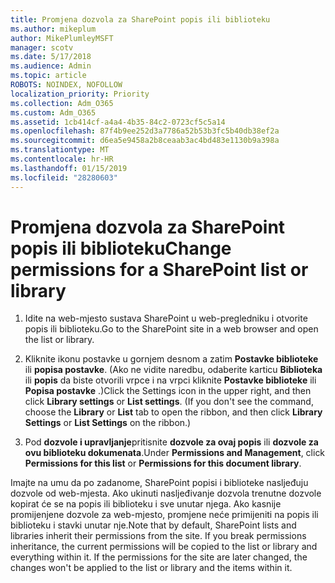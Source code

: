 ```yaml
---
title: Promjena dozvola za SharePoint popis ili biblioteku
ms.author: mikeplum
author: MikePlumleyMSFT
manager: scotv
ms.date: 5/17/2018
ms.audience: Admin
ms.topic: article
ROBOTS: NOINDEX, NOFOLLOW
localization_priority: Priority
ms.collection: Adm_O365
ms.custom: Adm_O365
ms.assetid: 1cb414cf-a4a4-4b35-84c2-0723cf5c5a14
ms.openlocfilehash: 87f4b9ee252d3a7786a52b53b3fc5b40db38ef2a
ms.sourcegitcommit: d6ea5e9458a2b8ceaab3ac4bd483e1130b9a398a
ms.translationtype: MT
ms.contentlocale: hr-HR
ms.lasthandoff: 01/15/2019
ms.locfileid: "28280603"
---
```

# <a name="change-permissions-for-a-sharepoint-list-or-library"></a><span data-ttu-id="b9bed-102">Promjena dozvola za SharePoint popis ili biblioteku</span><span class="sxs-lookup"><span data-stu-id="b9bed-102">Change permissions for a SharePoint list or library</span></span>

1. <span data-ttu-id="b9bed-103">Idite na web-mjesto sustava SharePoint u web-pregledniku i otvorite popis ili biblioteku.</span><span class="sxs-lookup"><span data-stu-id="b9bed-103">Go to the SharePoint site in a web browser and open the list or library.</span></span>
    
2. <span data-ttu-id="b9bed-p101">Kliknite ikonu postavke u gornjem desnom a zatim **Postavke biblioteke** ili **popisa postavke**. (Ako ne vidite naredbu, odaberite karticu **Biblioteka** ili **popis** da biste otvorili vrpce i na vrpci kliknite **Postavke biblioteke** ili **Popisa postavke** .)</span><span class="sxs-lookup"><span data-stu-id="b9bed-p101">Click the Settings icon in the upper right, and then click **Library settings** or **List settings**. (If you don't see the command, choose the **Library** or **List** tab to open the ribbon, and then click **Library Settings** or **List Settings** on the ribbon.)</span></span> 
    
3. <span data-ttu-id="b9bed-106">Pod **dozvole i upravljanje**pritisnite **dozvole za ovaj popis** ili **dozvole za ovu biblioteku dokumenata**.</span><span class="sxs-lookup"><span data-stu-id="b9bed-106">Under **Permissions and Management**, click **Permissions for this list** or **Permissions for this document library**.</span></span>
    
<span data-ttu-id="b9bed-p102">Imajte na umu da po zadanome, SharePoint popisi i biblioteke nasljeđuju dozvole od web-mjesta. Ako ukinuti nasljeđivanje dozvola trenutne dozvole kopirat će se na popis ili biblioteku i sve unutar njega. Ako kasnije promijenjene dozvole za web-mjesto, promjene neće primijeniti na popis ili biblioteku i stavki unutar nje.</span><span class="sxs-lookup"><span data-stu-id="b9bed-p102">Note that by default, SharePoint lists and libraries inherit their permissions from the site. If you break permissions inheritance, the current permissions will be copied to the list or library and everything within it. If the permissions for the site are later changed, the changes won't be applied to the list or library and the items within it.</span></span>
  


